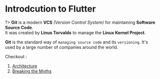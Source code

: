 # Introdcution to Flutter

?> **Git** is a modern **VCS** _(Version Control System)_ for maintaining **Software Source Code**.  
It was created by **Linus Torvalds** to manage the **Linux Kernel Project**.

**Git** is the standard way of `managing source code` and its `versioning`. It's used by a large number of companies around the world.

Checkout :

1. [Architecture](/architecture)
1. [Breaking the Myths](/breaking-myths)
